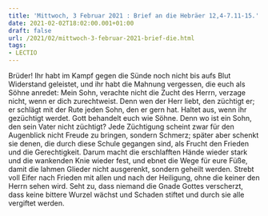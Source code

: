 ```yaml
---
title: 'Mittwoch, 3 Februar 2021 : Brief an die Hebräer 12,4-7.11-15.'
date: 2021-02-02T18:02:00.001+01:00
draft: false
url: /2021/02/mittwoch-3-februar-2021-brief-die.html
tags: 
- LECTIO
---
```


Brüder! Ihr habt im Kampf gegen die Sünde noch nicht bis aufs Blut Widerstand geleistet, und ihr habt die Mahnung vergessen, die euch als Söhne anredet: Mein Sohn, verachte nicht die Zucht des Herrn, verzage nicht, wenn er dich zurechtweist. Denn wen der Herr liebt, den züchtigt er; er schlägt mit der Rute jeden Sohn, den er gern hat. Haltet aus, wenn ihr gezüchtigt werdet. Gott behandelt euch wie Söhne. Denn wo ist ein Sohn, den sein Vater nicht züchtigt? Jede Züchtigung scheint zwar für den Augenblick nicht Freude zu bringen, sondern Schmerz; später aber schenkt sie denen, die durch diese Schule gegangen sind, als Frucht den Frieden und die Gerechtigkeit. Darum macht die erschlafften Hände wieder stark und die wankenden Knie wieder fest, und ebnet die Wege für eure Füße, damit die lahmen Glieder nicht ausgerenkt, sondern geheilt werden. Strebt voll Eifer nach Frieden mit allen und nach der Heiligung, ohne die keiner den Herrn sehen wird. Seht zu, dass niemand die Gnade Gottes verscherzt, dass keine bittere Wurzel wächst und Schaden stiftet und durch sie alle vergiftet werden.